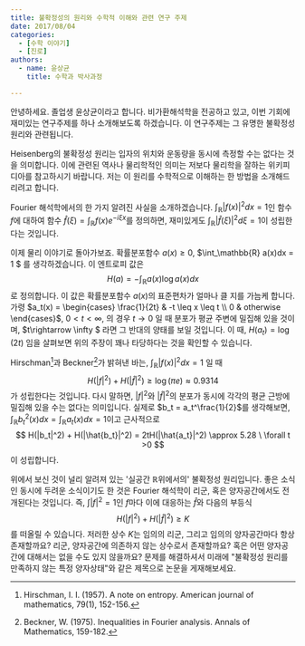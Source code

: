 ```yaml
---
title: 불확정성의 원리와 수학적 이해와 관련 연구 주제
date: 2017/08/04
categories:
  - [수학 이야기]
  - [진로]
authors:
  - name: 윤상균
    title: 수학과 박사과정

---
```

안녕하세요. 졸업생 윤상균이라고 합니다. 비가환해석학을 전공하고 있고, 이번 기회에 재미있는 연구주제를 하나 소개해보도록 하겠습니다. 이 연구주제는 그 유명한 불확정성 원리와 관련됩니다.

Heisenberg의 불확정성 원리는 입자의 위치와 운동량을 동시에 측정할 수는 없다는 것을 의미합니다. 이에 관련된 역사나 물리학적인 의미는 저보다 물리학을 잘하는 위키피디아를 참고하시기 바랍니다. 저는 이 원리를 수학적으로 이해하는 한 방법을 소개해드리려고 합니다.

Fourier 해석학에서의 한 가지 알려진 사실을 소개하겠습니다. $\int_\mathbb{R} |f(x)|^{2}dx=1$인 함수 $f$에 대하여 함수 $\hat{f}(\xi)=\int_{\mathbb{R}}f(x)e^{-i\xi x}$를 정의하면, 재미있게도 $\int_\mathbb{R} |\hat{f}(\xi)|^{2}d\xi = 1$이 성립한다는 것입니다.

이제 물리 이야기로 돌아가보죠. 확률분포함수 $a(x)\geq 0$, $\int_\mathbb{R} a(x)dx = 1 $ 를 생각하겠습니다. 이 엔트로피 값은
$$H(a)=-\int_\mathbb{R} a(x)\log a(x)dx$$
로 정의합니다. 이 값은 확률분포함수 $a(x)$의 표준편차가 얼마나 클 지를 가늠케 합니다. 가령 $a_t(x) = \begin{cases} \frac{1}{2t} & -t \leq x \leq t \\ 0 & otherwise \end{cases}$, $0<t<\infty$, 의 경우 $t\rightarrow 0$ 일 때 분포가 평균 주변에 밀집해 있을 것이며, $t\rightarrow \infty $ 라면 그 반대의 양태를 보일 것입니다. 이 때, $H(a_t)=\log (2t)$ 임을 살펴보면 위의 주장이 꽤나 타당하다는 것을 확인할 수 있습니다.

Hirschman[^4]과 Beckner[^2]가 밝혀낸 바는, $\int_\mathbb{R}|f(x)|^2 dx = 1$ 일 때
$$ H(|f|^2) + H(|\hat{f}|^2) \geq \log (\pi e) \approx 0.9314$$
가 성립한다는 것입니다. 다시 말하면, $|f|^2$와 $|\hat{f}|^2$의 분포가 동시에 각각의 평균 근방에 밀집해 있을 수는 없다는 의미입니다. 실제로 $b_t = a_t^\frac{1}{2}$를 생각해보면, $\int_\mathbb{R}b_t^2(x)dx = \int_\mathbb{R}a_t(x)dx=1$이고 근사적으로
$$ H(|b_t|^2) + H(|\hat{b_t}|^2) = 2tH(|\hat{a_t}|^2)  \approx 5.28 \ \forall t >0 $$
이 성립합니다.

위에서 보신 것이 널리 알려져 있는 '실공간 $\mathbb{R}$위에서의' 불확정성 원리입니다. 좋은 소식인 동시에 두려운 소식이기도 한 것은 Fourier 해석학이 리군, 혹은 양자공간에서도 전개된다는 것입니다. 즉, $\int |f|^2 =1$인 $f$마다 이에 대응하는 $\hat{f}$와 다음의 부등식
$$H(|f|^2) + H(|\hat{f}|^2) \geq K $$
를 떠올릴 수 있습니다. 저러한 상수 $K$는 임의의 리군, 그리고 임의의 양자공간마다 항상 존재할까요? 리군, 양자공간에 의존하지 않는 상수로서 존재할까요? 혹은 어떤 양자공간에 대해서는 없을 수도 있지 않을까요? 문제를 해결하셔서 미래에 "불확정성 원리를 만족하지 않는 특정 양자상태"와 같은 제목으로 논문을 게재해보세요.



[^1]: Alagic, G., Russell, A. (2008). Uncertainty principles for compact groups. Illinois Journal of Mathematics, 52(4), 1315-1324.
[^2]: Beckner, W. (1975). Inequalities in Fourier analysis. Annals of Mathematics, 159-182.
[^3]: Crann, J., Kalantar, M. (2014). An uncertainty principle for unimodular quantum groups. Journal of Mathematical Physics, 55(8), 081704.
[^4]: Hirschman, I. I. (1957). A note on entropy. American journal of mathematics, 79(1), 152-156.
